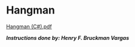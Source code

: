 # Hangman

[Hangman (C#).pdf](https://github.com/AdmiralUmbrella/Hangman/files/8646273/Hangman.C.pdf)

_**Instructions done by: Henry F. Bruckman Vargas**_